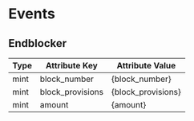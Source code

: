 # Events

## Endblocker

| Type | Attribute Key    | Attribute Value    |
| ---- | ---------------- | ------------------ |
| mint | block_number     | {block_number}     |
| mint | block_provisions | {block_provisions} |
| mint | amount           | {amount}           |
